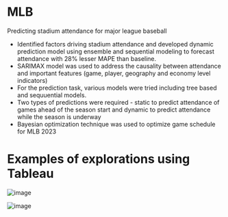 # MLB
Predicting stadium attendance for major league baseball

* Identified factors driving stadium attendance and developed dynamic prediction model using ensemble and sequential modeling to forecast attendance with 28% lesser MAPE than baseline.
* SARIMAX model was used to address the causality between attendance and important features (game, player, geography and economy level indicators)
* For the prediction task, various models were tried including tree based and sequuential models. 
* Two types of predictions were required - static to predict attendance of games ahead of the season start and dynamic to predict attendance while the season is underway
* Bayesian optimization technique was used to optimize game schedule for MLB 2023


# Examples of explorations using Tableau

![image](https://github.com/DumBiriyani/MLB/assets/19753112/11475e0f-a0ee-4289-bba0-e0d487aa708d)


![image](https://github.com/DumBiriyani/MLB/assets/19753112/ac8bc0f5-0e3e-45e7-b5f5-0ef7a4f25fe1)
